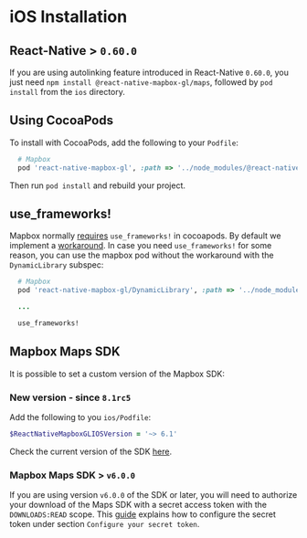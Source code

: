 # iOS Installation

## React-Native > `0.60.0`

If you are using autolinking feature introduced in React-Native `0.60.0`, you just need `npm install @react-native-mapbox-gl/maps`, followed by `pod install` from the `ios` directory.

## Using CocoaPods

To install with CocoaPods, add the following to your `Podfile`:

```ruby
  # Mapbox
  pod 'react-native-mapbox-gl', :path => '../node_modules/@react-native-mapbox-gl/maps'

```

Then run `pod install` and rebuild your project.

## use_frameworks!

Mapbox normally [requires](https://github.com/mapbox/mapbox-gl-native-ios/issues/154) `use_frameworks!` in cocoapods. By default we implement a [workaround](https://github.com/react-native-mapbox-gl/maps/pull/714). In case you need `use_frameworks!` for some reason, you can use the mapbox pod without the workaround with the `DynamicLibrary` subspec:


```ruby
  # Mapbox
  pod 'react-native-mapbox-gl/DynamicLibrary', :path => '../node_modules/@react-native-mapbox-gl/maps'

  ...

  use_frameworks!

```

## Mapbox Maps SDK

It is possible to set a custom version of the Mapbox SDK: 

### New version - since `8.1rc5`

Add the following to you `ios/Podfile`:

```ruby
$ReactNativeMapboxGLIOSVersion = '~> 6.1'
```

Check the current version of the SDK [here](https://docs.mapbox.com/ios/maps/overview/).

### Mapbox Maps SDK > `v6.0.0`

If you are using version `v6.0.0` of the SDK or later, you will need to authorize your download of the Maps SDK with a secret access token with the `DOWNLOADS:READ` scope. This [guide](https://docs.mapbox.com/ios/maps/overview/#install-the-sdk) explains how to configure the secret token under section `Configure your secret token`.